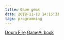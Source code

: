 ```yaml
---
title: Game gems 
date: 2018-11-13 14:15:33
tags: programming
---
```



[Doom Fire](http://fabiensanglard.net/doom_fire_psx/)
[GameAI book](http://gameaibook.org/book.pdf)
